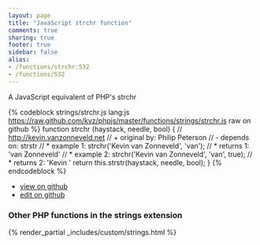```yaml
---
layout: page
title: "JavaScript strchr function"
comments: true
sharing: true
footer: true
sidebar: false
alias:
- /functions/strchr:532
- /functions/532
---
```

<!-- Generated by Rakefile:build -->
A JavaScript equivalent of PHP's strchr

{% codeblock strings/strchr.js lang:js https://raw.github.com/kvz/phpjs/master/functions/strings/strchr.js raw on github %}
function strchr (haystack, needle, bool) {
    // http://kevin.vanzonneveld.net
    // +   original by: Philip Peterson
    // -    depends on: strstr
    // *     example 1: strchr('Kevin van Zonneveld', 'van');
    // *     returns 1: 'van Zonneveld'
    // *     example 2: strchr('Kevin van Zonneveld', 'van', true);
    // *     returns 2: 'Kevin '
    return this.strstr(haystack, needle, bool);
}
{% endcodeblock %}

 - [view on github](https://github.com/kvz/phpjs/blob/master/functions/strings/strchr.js)
 - [edit on github](https://github.com/kvz/phpjs/edit/master/functions/strings/strchr.js)

### Other PHP functions in the strings extension
{% render_partial _includes/custom/strings.html %}
